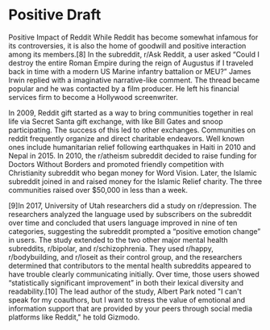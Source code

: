 # Positive Draft
Positive Impact of Reddit
While Reddit has become somewhat infamous for its controversies, it is also the home of goodwill and positive interaction among its members.[8] In the subreddit, r/Ask Reddit, a user asked “Could I destroy the entire Roman Empire during the reign of Augustus if I traveled back in time with a modern US Marine infantry battalion or MEU?” James Irwin replied with a imaginative narrative-like comment. The thread became popular and he was contacted by a film producer. He left his financial services firm to become a Hollywood screenwriter.

 In 2009, Reddit gift started as a way to bring communities together in real life via Secret Santa gift exchange, with like Bill Gates and snoop participating. The success of this led to other exchanges. Communities on reddit frequently organize and direct charitable endeavors. Well known ones include humanitarian relief following earthquakes in Haiti in 2010 and Nepal in 2015. In 2010, the r/atheism subreddit decided to raise funding for Doctors Without Borders and promoted friendly competition with Christianity subreddit who began money for Word Vision. Later, the Islamic subreddit joined in and raised money for the Islamic Relief charity. The three communities raised over $50,000 in less than a week.

[9]In 2017, University of Utah researchers did a study on r/depression. The researchers analyzed the language used by subscribers on the subreddit over time and concluded that users language improved in nine of ten categories, suggesting the subreddit prompted a “positive emotion change” in users. The study extended to the two other major mental health subreddits, r/bipolar, and r/schizophrenia. They used r/happy, r/bodybuilding, and r/loseit as their control group, and the researchers determined that contributors to the mental health subreddits appeared to have trouble clearly communicating initially. Over time, those users showed “statistically significant improvement” in both their lexical diversity and readability.[10] The lead author of the study, Albert Park noted "I can't speak for my coauthors, but I want to stress the value of emotional and information support that are provided by your peers through social media platforms like Reddit," he told Gizmodo.
